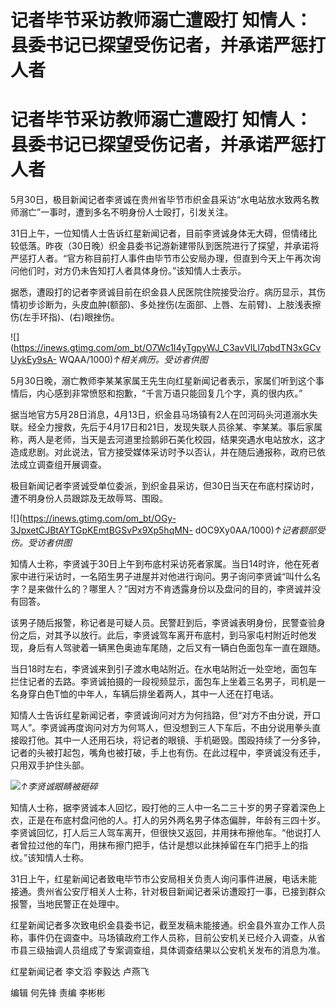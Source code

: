 # 记者毕节采访教师溺亡遭殴打 知情人：县委书记已探望受伤记者，并承诺严惩打人者

# 记者毕节采访教师溺亡遭殴打 知情人：县委书记已探望受伤记者，并承诺严惩打人者

5月30日，极目新闻记者李贤诚在贵州省毕节市织金县采访“水电站放水致两名教师溺亡”一事时，遭到多名不明身份人士殴打，引发关注。

31日上午，一位知情人士告诉红星新闻记者，目前李贤诚身体无大碍，但情绪比较低落。昨夜（30日晚）织金县委书记游新建带队到医院进行了探望，并承诺将严惩打人者。“官方称目前打人事件由毕节市公安局办理，但直到今天上午再次询问他们时，对方仍未告知打人者具体身份。”该知情人士表示。

据悉，遭殴打的记者李贤诚目前在织金县人民医院住院接受治疗。病历显示，其伤情初步诊断为，头皮血肿(额部)、多处挫伤(左面部、上唇、左前臂)、上肢浅表擦伤(左手环指)、(右)眼挫伤。

![](https://inews.gtimg.com/om_bt/O7Wc1I4yTgpyWJ_C3avVILl7qbdTN3xGCvUykEy9sA-
WQAA/1000)_↑相关病历。受访者供图_

5月30日晚，溺亡教师李某某家属王先生向红星新闻记者表示，家属们听到这个事情后，内心感到非常愤怒和抱歉，“千言万语只能回复几个字，真的很内疚。”

据当地官方5月28日消息，4月13日，织金县马场镇有2人在凹河码头河道溺水失联。经全力搜救，先后于4月17日和21日，发现失联人员徐某、李某某。事后家属称，两人是老师，当天是去河道里捡鹅卵石美化校园，结果突遇水电站放水，这才造成悲剧。对此说法，官方接受媒体采访时予以否认，并在随后通报称，政府已依法成立调查组开展调查。

极目新闻记者李贤诚受单位委派，到织金县采访，但30日当天在布底村探访时，遭不明身份人员跟踪及无故辱骂、围殴。

![](https://inews.gtimg.com/om_bt/OGy-3JpxetCJBtAYTGpKEmtBGSvPx9Xp5hqMN-
dOC9Xy0AA/1000)_↑记者额部受伤。受访者供图_

知情人士称，李贤诚于30日上午到布底村采访死者家属。当日14时许，他在死者家中进行采访时，一名陌生男子进屋并对他进行询问。男子询问李贤诚“叫什么名字？是来做什么的？哪里人？”因对方不肯透露身份以及盘问的目的，李贤诚并没有回答。

该男子随后报警，称记者是可疑人员。民警赶到后，李贤诚表明身份，民警查验身份之后，对其予以放行。此后，李贤诚驾车离开布底村，到马家屯村附近时他发现，身后有人驾驶着一辆黑色奥迪车尾随，之后又有一辆白色面包车一直在跟随。

当日18时左右，李贤诚来到引子渡水电站附近。在水电站附近一处空地，面包车拦住记者的去路。李贤诚拍摄的一段视频显示，面包车上坐着三名男子，司机是一名身穿白色T恤的中年人，车辆后排坐着两人，其中一人还在打电话。

知情人士告诉红星新闻记者，李贤诚询问对方为何挡路，但“对方不由分说，开口骂人”。李贤诚再度询问对方为何骂人，但没想到三人下车后，不由分说用拳头直接殴打他。其中一人还用石块，将记者的眼镜、手机砸毁。围殴持续了一分多钟，记者的头被打起包，嘴角也被打破，手上也有伤。在此过程中，李贤诚没有还手，只用双手护住头部。

![](https://inews.gtimg.com/om_bt/OtOdhzcQVBNwbcDRDibuVVM6b-eufgd52ekWa-g4eRIfUAA/1000)_↑李贤诚眼睛被砸碎_

知情人士称，据李贤诚本人回忆，殴打他的三人中一名二三十岁的男子穿着深色上衣，正是在布底村盘问他的人。打人的另外两名男子体态偏胖，年龄有三四十岁。李贤诚回忆，打人后三人驾车离开，但很快又返回，并用抹布擦他车。“他说打人者曾拉过他的车门，用抹布擦门把手，估计是想以此抹掉留在车门把手上的指纹。”该知情人士称。

31日上午，红星新闻记者致电毕节市公安局相关负责人询问事件进展，电话未能接通。贵州省公安厅相关人士称，针对极目新闻记者采访遭殴打一事，已接到群众报警，当地民警正在处理中。

红星新闻记者多次致电织金县委书记，截至发稿未能接通。织金县外宣办工作人员称，事件仍在调查中。马场镇政府工作人员称，目前公安机关已经介入调查，从省市县三级抽调人员组成了专案调查组，具体调查结果以公安机关发布的消息为准。

红星新闻记者 李文滔 李毅达 卢燕飞

编辑 何先锋 责编 李彬彬


